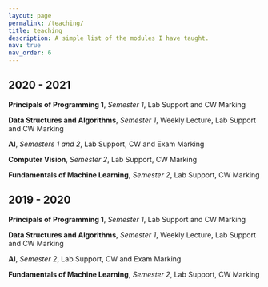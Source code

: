 ```yaml
---
layout: page
permalink: /teaching/
title: teaching
description: A simple list of the modules I have taught.
nav: true
nav_order: 6
---
```


## 2020 - 2021

**Principals of Programming 1**, *Semester 1*, Lab Support and CW Marking  

**Data Structures and Algorithms**, *Semester 1*, Weekly Lecture, Lab Support and CW Marking

**AI**, *Semesters 1 and 2*, Lab Support, CW and Exam Marking  

**Computer Vision**, *Semester 2*, Lab Support, CW Marking

**Fundamentals of Machine Learning**, *Semester 2*, Lab Support, CW Marking

## 2019 - 2020  

**Principals of Programming 1**, *Semester 1*, Lab Support and CW Marking  

**Data Structures and Algorithms**, *Semester 1*, Weekly Lecture, Lab Support and CW Marking

**AI**, *Semester 2*, Lab Support, CW and Exam Marking  

**Fundamentals of Machine Learning**, *Semester 2*, Lab Support, CW Marking

